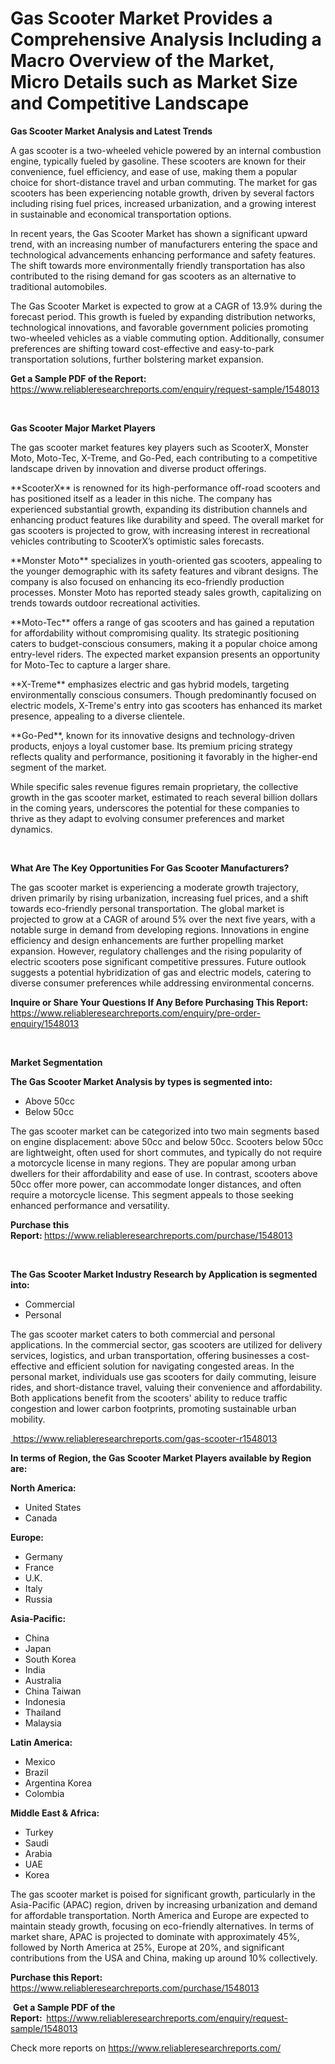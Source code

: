 <p><h1>Gas Scooter Market Provides a Comprehensive Analysis Including a Macro Overview of the Market, Micro Details such as Market Size and Competitive Landscape</h1></p><p><strong>Gas Scooter Market Analysis and Latest Trends</strong></p>
<p><p>A gas scooter is a two-wheeled vehicle powered by an internal combustion engine, typically fueled by gasoline. These scooters are known for their convenience, fuel efficiency, and ease of use, making them a popular choice for short-distance travel and urban commuting. The market for gas scooters has been experiencing notable growth, driven by several factors including rising fuel prices, increased urbanization, and a growing interest in sustainable and economical transportation options.</p><p>In recent years, the Gas Scooter Market has shown a significant upward trend, with an increasing number of manufacturers entering the space and technological advancements enhancing performance and safety features. The shift towards more environmentally friendly transportation has also contributed to the rising demand for gas scooters as an alternative to traditional automobiles.</p><p>The Gas Scooter Market is expected to grow at a CAGR of 13.9% during the forecast period. This growth is fueled by expanding distribution networks, technological innovations, and favorable government policies promoting two-wheeled vehicles as a viable commuting option. Additionally, consumer preferences are shifting toward cost-effective and easy-to-park transportation solutions, further bolstering market expansion.</p></p>
<p><strong>Get a Sample PDF of the Report:&nbsp;</strong> <a href="https://www.reliableresearchreports.com/enquiry/request-sample/1548013?utm_campaign=3084&utm_medium=2&utm_source=Github&utm_content=ia&utm_term=05042025&utm_id=gas-scooter">https://www.reliableresearchreports.com/enquiry/request-sample/1548013</a></p>
<p>&nbsp;</p>
<p><strong>Gas Scooter Major Market Players</strong></p>
<p><p>The gas scooter market features key players such as ScooterX, Monster Moto, Moto-Tec, X-Treme, and Go-Ped, each contributing to a competitive landscape driven by innovation and diverse product offerings.</p><p>**ScooterX** is renowned for its high-performance off-road scooters and has positioned itself as a leader in this niche. The company has experienced substantial growth, expanding its distribution channels and enhancing product features like durability and speed. The overall market for gas scooters is projected to grow, with increasing interest in recreational vehicles contributing to ScooterX’s optimistic sales forecasts.</p><p>**Monster Moto** specializes in youth-oriented gas scooters, appealing to the younger demographic with its safety features and vibrant designs. The company is also focused on enhancing its eco-friendly production processes. Monster Moto has reported steady sales growth, capitalizing on trends towards outdoor recreational activities.</p><p>**Moto-Tec** offers a range of gas scooters and has gained a reputation for affordability without compromising quality. Its strategic positioning caters to budget-conscious consumers, making it a popular choice among entry-level riders. The expected market expansion presents an opportunity for Moto-Tec to capture a larger share.</p><p>**X-Treme** emphasizes electric and gas hybrid models, targeting environmentally conscious consumers. Though predominantly focused on electric models, X-Treme's entry into gas scooters has enhanced its market presence, appealing to a diverse clientele.</p><p>**Go-Ped**, known for its innovative designs and technology-driven products, enjoys a loyal customer base. Its premium pricing strategy reflects quality and performance, positioning it favorably in the higher-end segment of the market.</p><p>While specific sales revenue figures remain proprietary, the collective growth in the gas scooter market, estimated to reach several billion dollars in the coming years, underscores the potential for these companies to thrive as they adapt to evolving consumer preferences and market dynamics.</p></p>
<p>&nbsp;</p>
<p><strong>What Are The Key Opportunities For Gas Scooter Manufacturers?</strong></p>
<p><p>The gas scooter market is experiencing a moderate growth trajectory, driven primarily by rising urbanization, increasing fuel prices, and a shift towards eco-friendly personal transportation. The global market is projected to grow at a CAGR of around 5% over the next five years, with a notable surge in demand from developing regions. Innovations in engine efficiency and design enhancements are further propelling market expansion. However, regulatory challenges and the rising popularity of electric scooters pose significant competitive pressures. Future outlook suggests a potential hybridization of gas and electric models, catering to diverse consumer preferences while addressing environmental concerns.</p></p>
<p><strong>Inquire or Share Your Questions If Any Before Purchasing This Report:</strong> <a href="https://www.reliableresearchreports.com/enquiry/pre-order-enquiry/1548013?utm_campaign=3084&utm_medium=2&utm_source=Github&utm_content=ia&utm_term=05042025&utm_id=gas-scooter">https://www.reliableresearchreports.com/enquiry/pre-order-enquiry/1548013</a></p>
<p>&nbsp;</p>
<p><strong>Market Segmentation</strong></p>
<p><strong>The Gas Scooter Market Analysis by types is segmented into:</strong></p>
<p><ul><li>Above 50cc</li><li>Below 50cc</li></ul></p>
<p><p>The gas scooter market can be categorized into two main segments based on engine displacement: above 50cc and below 50cc. Scooters below 50cc are lightweight, often used for short commutes, and typically do not require a motorcycle license in many regions. They are popular among urban dwellers for their affordability and ease of use. In contrast, scooters above 50cc offer more power, can accommodate longer distances, and often require a motorcycle license. This segment appeals to those seeking enhanced performance and versatility.</p></p>
<p><strong>Purchase this Report:&nbsp;</strong><a href="https://www.reliableresearchreports.com/purchase/1548013?utm_campaign=3084&utm_medium=2&utm_source=Github&utm_content=ia&utm_term=05042025&utm_id=gas-scooter">https://www.reliableresearchreports.com/purchase/1548013</a></p>
<p>&nbsp;</p>
<p><strong>The Gas Scooter Market Industry Research by Application is segmented into:</strong></p>
<p><ul><li>Commercial</li><li>Personal</li></ul></p>
<p><p>The gas scooter market caters to both commercial and personal applications. In the commercial sector, gas scooters are utilized for delivery services, logistics, and urban transportation, offering businesses a cost-effective and efficient solution for navigating congested areas. In the personal market, individuals use gas scooters for daily commuting, leisure rides, and short-distance travel, valuing their convenience and affordability. Both applications benefit from the scooters' ability to reduce traffic congestion and lower carbon footprints, promoting sustainable urban mobility.</p></p>
<p><a href="https://www.reliableresearchreports.com/gas-scooter-r1548013?utm_campaign=3084&utm_medium=2&utm_source=Github&utm_content=ia&utm_term=05042025&utm_id=gas-scooter">&nbsp;https://www.reliableresearchreports.com/gas-scooter-r1548013</a></p>
<p><strong>In terms of Region, the Gas Scooter Market Players available by Region are:</strong></p>
<p>
    <p> <strong> North America: </strong>
        <ul>
            <li>United States</li>
            <li>Canada</li>
        </ul>
        </p> 
    <p> <strong> Europe: </strong>
        <ul>
            <li>Germany</li>
            <li>France</li>
            <li>U.K.</li>
            <li>Italy</li>
            <li>Russia</li>
        </ul>
        </p> 
    <p> <strong> Asia-Pacific: </strong>
        <ul>
            <li>China</li>
            <li>Japan</li>
            <li>South Korea</li>
            <li>India</li>
            <li>Australia</li>
            <li>China Taiwan</li>
            <li>Indonesia</li>
            <li>Thailand</li>
            <li>Malaysia</li>
        </ul>
        </p> 
    <p> <strong> Latin America: </strong>
        <ul>
            <li>Mexico</li>
            <li>Brazil</li>
            <li>Argentina Korea</li>
            <li>Colombia</li>
        </ul>
        </p> 
    <p> <strong> Middle East & Africa: </strong>
        <ul>
            <li>Turkey</li>
            <li>Saudi</li>
            <li>Arabia</li>
            <li>UAE</li>
            <li>Korea</li>
        </ul>
    </p>
    </p>
<p><p>The gas scooter market is poised for significant growth, particularly in the Asia-Pacific (APAC) region, driven by increasing urbanization and demand for affordable transportation. North America and Europe are expected to maintain steady growth, focusing on eco-friendly alternatives. In terms of market share, APAC is projected to dominate with approximately 45%, followed by North America at 25%, Europe at 20%, and significant contributions from the USA and China, making up around 10% collectively.</p></p>
<p><strong>Purchase this Report: </strong><a href="https://www.reliableresearchreports.com/purchase/1548013?utm_campaign=3084&utm_medium=2&utm_source=Github&utm_content=ia&utm_term=05042025&utm_id=gas-scooter">https://www.reliableresearchreports.com/purchase/1548013</a></p>
<p>&nbsp;<strong>Get a Sample PDF of the Report:&nbsp;&nbsp;</strong><a href="https://www.reliableresearchreports.com/enquiry/request-sample/1548013?utm_campaign=3084&utm_medium=2&utm_source=Github&utm_content=ia&utm_term=05042025&utm_id=gas-scooter">https://www.reliableresearchreports.com/enquiry/request-sample/1548013</a></p>
<p><strong></strong></p>
<p>Check more reports on <a href="https://www.reliableresearchreports.com/?utm_campaign=3084&utm_medium=2&utm_source=Github&utm_content=ia&utm_term=05042025&utm_id=gas-scooter">https://www.reliableresearchreports.com/</a></p>